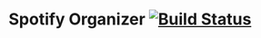 # Spotify Organizer [![Build Status](https://travis-ci.org/hyldmo/spotify-organizer.svg?branch=master)](https://travis-ci.org/hyldmo/spotify-organizer)
